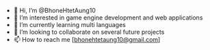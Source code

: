 - 👋 Hi, I’m @BhoneHtetAung10
- 👀 I’m interested in game engine development and web applications
- 🌱 I’m currently learning multi languages
- 💞️ I’m looking to collaborate on several future projects
- 📫 How to reach me [bhonehtetaung10@gmail.com]

<!---
BhoneHtetAung10/BhoneHtetAung10 is a ✨ special ✨ repository because its `README.md` (this file) appears on your GitHub profile.
You can click the Preview link to take a look at your changes.
--->

